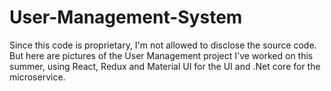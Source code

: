 # User-Management-System
Since this code is proprietary, I'm not allowed to disclose the source code. 
But here are pictures of the User Management project I've worked on this summer, using React, 
Redux and Material UI for the UI and .Net core for the microservice.

